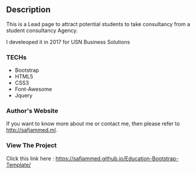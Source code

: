 ## Description

This is a Lead page to attract potential students to take consultancy from a student consultancy Agency.

I develeoped it in 2017 for USN Business Solutions

### TECHs
- Bootstrap
- HTML5
- CSS3
- Font-Awesome
- Jquery

### Author's Website

If you want to know more about me or contact me, then please refer to http://safjammed.ml.

### View The Project
Click this link here : https://safjammed.github.io/Education-Bootstrap-Template/
